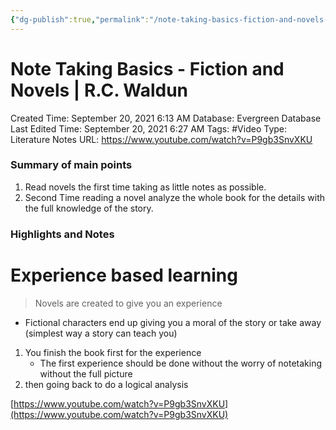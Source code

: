 ```yaml
---
{"dg-publish":true,"permalink":"/note-taking-basics-fiction-and-novels-r-c-waldun/"}
---
```


# Note Taking Basics - Fiction and Novels | R.C. Waldun

Created Time: September 20, 2021 6:13 AM
Database: Evergreen Database
Last Edited Time: September 20, 2021 6:27 AM
Tags: #Video
Type: Literature Notes
URL: https://www.youtube.com/watch?v=P9gb3SnvXKU

### Summary of main points

1. Read novels the first time taking as little notes as possible.
2. Second Time reading a novel analyze the whole book for the details with the full knowledge of the story.

### Highlights and Notes

# Experience based learning

> Novels are created to give you an experience
> 
- Fictional characters end up giving you a moral of the story or take away (simplest way a story can teach you)
1. You finish the book first for the experience
    - The first experience should be done without the worry of notetaking without the full picture
2. then going back to do a logical analysis

[https://www.youtube.com/watch?v=P9gb3SnvXKU](https://www.youtube.com/watch?v=P9gb3SnvXKU)